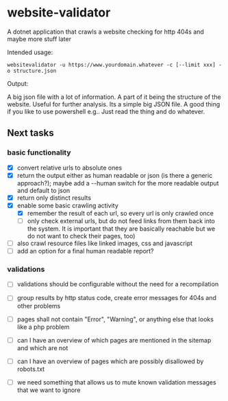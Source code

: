 # website-validator
A dotnet application that crawls a website checking for http 404s and maybe more stuff later

Intended usage:
```
websitevalidator -u https://www.yourdomain.whatever -c [--limit xxx] -o structure.json
```

Output: 

A big json file with a lot of information.
A part of it being the structure of the website.
Useful for further analysis. Its a simple big JSON file. A good thing if you like to use powershell e.g.. Just read the thing and do whatever.

## Next tasks

### basic functionality

  - [X] convert relative urls to absolute ones
  - [X] return the output either as human readable or json (is there a generic approach?); maybe add a --human switch for the more readable output and default to json
  - [X] return only distinct results
  - [X] enable some basic crawling activity
    - [X] remember the result of each url, so every url is only crawled once
    - [ ] only check external urls, but do not feed links from them back into the system. It is important that they are basically reachable but we do not want to check their pages, too)
  - [ ] also crawl resource files like linked images, css and javascript
  - [ ] add an option for a final human readable report?

### validations

  - [ ] validations should be configurable without the need for a recompilation
  - [ ] group results by http status code, create error messages for 404s and other problems
  - [ ] pages shall not contain "Error", "Warning", or anything else that looks like a php problem
  - [ ] can I have an overview of which pages are mentioned in the sitemap and which are not
  - [ ] can I have an overview of pages which are possibly disallowed by robots.txt
  - [ ] we need something that allows us to mute known validation messages that we want to ignore

